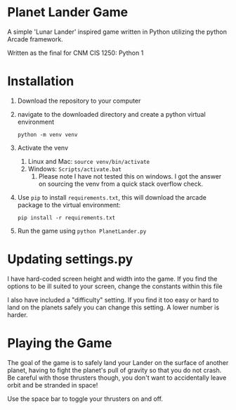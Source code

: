 # Planet Lander Game
A simple 'Lunar Lander' inspired game written in Python utilizing the python Arcade framework. 

Written as the final for CNM CIS 1250: Python 1

# Installation


1) Download the repository to your computer

2) navigate to the downloaded directory and create a python virtual environment

   `python -m venv venv`

3) Activate the venv
   1) Linux and Mac: `source venv/bin/activate`
   2) Windows: `Scripts/activate.bat`
      1) Please note I have not tested this on windows. I got the answer on sourcing the venv from a quick stack overflow check.

4) Use `pip` to install `requirements.txt`, this will download the arcade package to the virtual environment:

   `pip install -r requirements.txt`

6) Run the game using `python PlanetLander.py`

# Updating settings.py

I have hard-coded screen height and width into the game. 
If you find the options to be ill suited to your screen, change the constants within this file

I also have included a "difficulty" setting.
If you find it too easy or hard to land on the planets safely you can change this setting. A lower number is harder.

# Playing the Game

The goal of the game is to safely land your Lander on the surface of another planet, having to fight the planet's pull of gravity so that you do not crash.
Be careful with those thrusters though, you don't want to accidentally leave orbit and be stranded in space!

Use the space bar to toggle your thrusters on and off.

